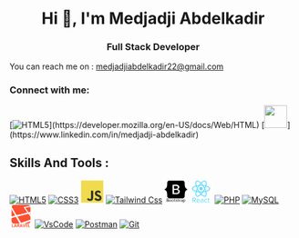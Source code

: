 
  <h1 align="center">Hi 👋, I'm Medjadji Abdelkadir</h1>
  <h3 align="center">Full Stack Developer</h3>


You can reach me on : medjadjiabdelkadir22@gmail.com <br>

<h3 align="left">Connect with me:</h3>
[<img src="https://www.vectorlogo.zone/logos/w3_html5/w3_html5-icon.svg"  alt="HTML5" width="40" height="40">](https://developer.mozilla.org/en-US/docs/Web/HTML)
[<img src="https://www.vectorlogo.zone/logos/linkedin/linkedin-icon.svg" width="40" height="40" >](https://www.linkedin.com/in/medjadji-abdelkadir)


## Skills And Tools :
[<img src="https://www.vectorlogo.zone/logos/w3_html5/w3_html5-icon.svg"  alt="HTML5" width="40" height="40">](https://developer.mozilla.org/en-US/docs/Web/HTML) [<img src="https://www.vectorlogo.zone/logos/w3_css/w3_css-icon.svg" alt="CSS3" width="40" height="40">](https://developer.mozilla.org/en-US/docs/Web/CSS)  [<img src="https://raw.githubusercontent.com/devicons/devicon/master/icons/javascript/javascript-original.svg"  alt="JavaScript" width="40" height="40">](https://developer.mozilla.org/en-US/docs/Web/JavaScript) [<img src="https://www.vectorlogo.zone/logos/tailwindcss/tailwindcss-icon.svg" alt="Tailwind Css" width="40" height="40">](https://tailwindcss.com) [<img src="https://raw.githubusercontent.com/devicons/devicon/master/icons/bootstrap/bootstrap-plain-wordmark.svg" alt="Bootstrap" width="40" height="40"/>](https://getbootstrap.com) [<img src="https://raw.githubusercontent.com/devicons/devicon/master/icons/react/react-original-wordmark.svg" alt="ReactJS" width="40" height="40">](https://reactjs.org) [<img src="https://www.vectorlogo.zone/logos/php/php-icon.svg" alt="PHP" width="40" height="40">](https://www.php.net) [<img src="https://www.vectorlogo.zone/logos/mysql/mysql-official.svg" alt="MySQL" width="40" height="40">](https://www.mysql.com) [<img src="https://raw.githubusercontent.com/devicons/devicon/master/icons/laravel/laravel-plain-wordmark.svg" alt="Laravel" width="40" height="40">](https://laravel.com) [<img src="https://www.vectorlogo.zone/logos/visualstudio_code/visualstudio_code-icon.svg"  alt="VsCode" width="40" height="40">](https://code.visualstudio.com) [<img src="https://www.vectorlogo.zone/logos/getpostman/getpostman-icon.svg" alt="Postman" width="40" height="40">](https://www.postman.com) [<img src="https://www.vectorlogo.zone/logos/git-scm/git-scm-icon.svg" alt="Git" width="40" height="40">](https://git-scm.com)






<!--
**MedjadjiAbdelkadir/MedjadjiAbdelkadir** is a ✨ _special_ ✨ repository because its `README.md` (this file) appears on your GitHub profile.

## My Content :

Here are some ideas to get you started:

- 🔭 I’m currently working on ...
- 🌱 I’m currently learning ...
- 👯 I’m looking to collaborate on ...
- 🤔 I’m looking for help with ...
- 💬 Ask me about ...
- 📫 How to reach me: ...
- 😄 Pronouns: ...
- ⚡ Fun fact: ...
-->
